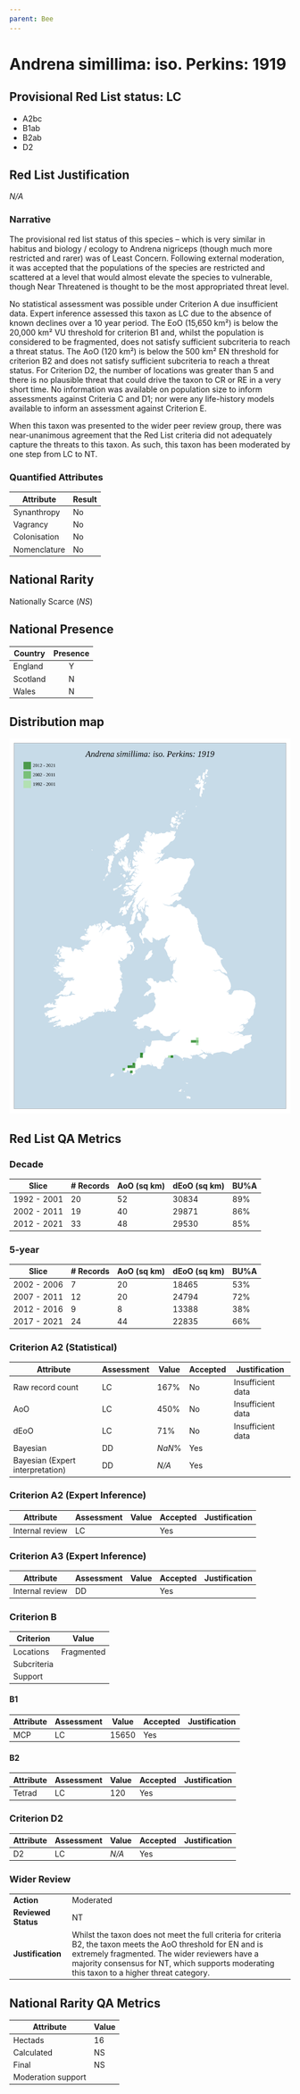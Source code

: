 ```yaml
---
parent: Bee
---
```


# Andrena simillima: iso. Perkins: 1919

## Provisional Red List status: LC
- A2bc
- B1ab
- B2ab
- D2

## Red List Justification
*N/A*

### Narrative
The provisional red list status of this species – which is very similar in habitus and biology / ecology to Andrena nigriceps (though much more restricted and rarer) was of Least Concern. Following external moderation, it was accepted that the populations of the species are restricted and scattered at a level that would almost elevate the species to vulnerable, though Near Threatened is thought to be the most appropriated threat level.

No statistical assessment was possible under Criterion A due insufficient data. Expert inference assessed this taxon as LC due to the absence of known declines over a 10 year period. The EoO (15,650 km²) is below the 20,000 km² VU threshold for criterion B1 and, whilst the population is considered to be fragmented, does not satisfy sufficient subcriteria to reach a threat status. The AoO (120 km²) is below the 500 km² EN threshold for criterion B2 and does not satisfy sufficient subcriteria to reach a threat status. For Criterion D2, the number of locations was greater than 5 and there is no plausible threat that could drive the taxon to CR or RE in a very short time. No information was available on population size to inform assessments against Criteria C and D1; nor were any life-history models available to inform an assessment against Criterion E.

When this taxon was presented to the wider peer review group, there was near-unanimous agreement that the Red List criteria did not adequately capture the threats to this taxon. As such, this taxon has been moderated by one step from LC to NT.

### Quantified Attributes
|Attribute|Result|
|---|---|
|Synanthropy|No|
|Vagrancy|No|
|Colonisation|No|
|Nomenclature|No|


## National Rarity
Nationally Scarce (*NS*)

## National Presence
|Country|Presence
|---|:-:|
|England|Y|
|Scotland|N|
|Wales|N|


## Distribution map
![](../map/61.svg)

## Red List QA Metrics
### Decade
| Slice | # Records | AoO (sq km) | dEoO (sq km) |BU%A |
|---|---|---|---|---|
|1992 - 2001|20|52|30834|89%|
|2002 - 2011|19|40|29871|86%|
|2012 - 2021|33|48|29530|85%|

### 5-year
| Slice | # Records | AoO (sq km) | dEoO (sq km) |BU%A |
|---|---|---|---|---|
|2002 - 2006|7|20|18465|53%|
|2007 - 2011|12|20|24794|72%|
|2012 - 2016|9|8|13388|38%|
|2017 - 2021|24|44|22835|66%|

### Criterion A2 (Statistical)
|Attribute|Assessment|Value|Accepted|Justification
|---|---|---|---|---|
|Raw record count|LC|167%|No|Insufficient data|
|AoO|LC|450%|No|Insufficient data|
|dEoO|LC|71%|No|Insufficient data|
|Bayesian|DD|*NaN*%|Yes||
|Bayesian (Expert interpretation)|DD|*N/A*|Yes||

### Criterion A2 (Expert Inference)
|Attribute|Assessment|Value|Accepted|Justification
|---|---|---|---|---|
|Internal review|LC||Yes||

### Criterion A3 (Expert Inference)
|Attribute|Assessment|Value|Accepted|Justification
|---|---|---|---|---|
|Internal review|DD||Yes||

### Criterion B
|Criterion| Value|
|---|---|
|Locations|Fragmented|
|Subcriteria||
|Support||

#### B1
|Attribute|Assessment|Value|Accepted|Justification
|---|---|---|---|---|
|MCP|LC|15650|Yes||

#### B2
|Attribute|Assessment|Value|Accepted|Justification
|---|---|---|---|---|
|Tetrad|LC|120|Yes||

### Criterion D2
|Attribute|Assessment|Value|Accepted|Justification
|---|---|---|---|---|
|D2|LC|*N/A*|Yes||

### Wider Review
|  |  |
|---|---|
|**Action**|Moderated|
|**Reviewed Status**|NT|
|**Justification**|Whilst the taxon does not meet the full criteria for criteria B2, the taxon meets the AoO threshold for EN and is extremely fragmented. The wider reviewers have a majority consensus for NT, which supports moderating this taxon to a higher threat category.|

## National Rarity QA Metrics
|Attribute|Value|
|---|---|
|Hectads|16|
|Calculated|NS|
|Final|NS|
|Moderation support||
